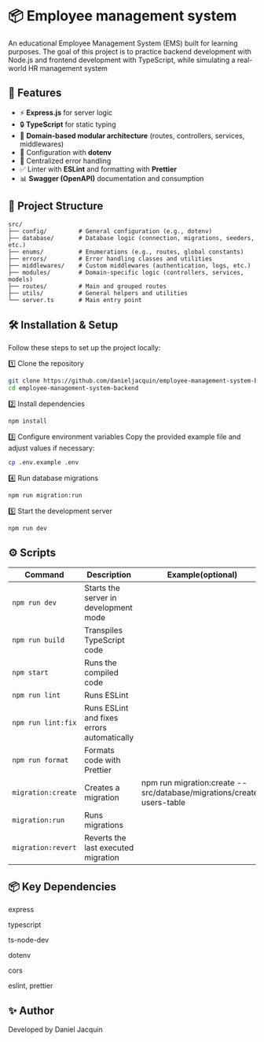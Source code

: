 # 📦 Employee management system

An educational Employee Management System (EMS) built for learning purposes.
The goal of this project is to practice backend development with Node.js and frontend development with TypeScript, while simulating a real-world HR management system

## 🚀 Features

- ⚡️ **Express.js** for server logic
- 🔒 **TypeScript** for static typing
- 📁 **Domain-based modular architecture** (routes, controllers, services, middlewares)
- 🔧 Configuration with **dotenv**
- 🐞 Centralized error handling
- ✅ Linter with **ESLint** and formatting with **Prettier**
- 📊 **Swagger (OpenAPI)** documentation and consumption


## 📁 Project Structure

```
src/
├── config/         # General configuration (e.g., dotenv)
├── database/       # Database logic (connection, migrations, seeders, etc.)
├── enums/          # Enumerations (e.g., routes, global constants)
├── errors/         # Error handling classes and utilities
├── middlewares/    # Custom middlewares (authentication, logs, etc.)
├── modules/        # Domain-specific logic (controllers, services, models)
├── routes/         # Main and grouped routes
├── utils/          # General helpers and utilities
└── server.ts       # Main entry point

```


## 🛠️ Installation & Setup

Follow these steps to set up the project locally:


1️⃣ Clone the repository
```bash
git clone https://github.com/danieljacquin/employee-management-system-backend.git
cd employee-management-system-backend
```

2️⃣ Install dependencies
```bash
npm install
```

3️⃣ Configure environment variables
Copy the provided example file and adjust values if necessary:
```bash
cp .env.example .env
```

4️⃣ Run database migrations
```bash
npm run migration:run
```


5️⃣ Start the development server
```bash
npm run dev
```


 ## ⚙️ Scripts

| Command               | Description                                     | Example(optional)
| ----------------      | ----------------------------------------------- | ---------------
| `npm run dev`         | Starts the server in development mode           |
| `npm run build`       | Transpiles TypeScript code                      |
| `npm start`           | Runs the compiled code                          |
| `npm run lint`        | Runs ESLint                                     |
| `npm run lint:fix`    | Runs ESLint and fixes errors automatically      |
| `npm run format`      | Formats code with Prettier                      |
| `migration:create`    | Creates a migration                             | npm run migration:create -- src/database/migrations/create-users-table
| `migration:run`       | Runs migrations                                 |
| `migration:revert`    | Reverts the last executed migration             |



## 📦 Key Dependencies
express

typescript

ts-node-dev

dotenv

cors

eslint, prettier


## ✨ Author
Developed by Daniel Jacquin